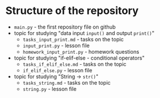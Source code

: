 # Structure of the repository

- `main.py` - the first repository file on github
- topic for studying "data input `input()` and output `print()`"
    - `tasks_input_print.md` - tasks on the topic
    - `input_print.py` - lesson file
    - `homework_input_print.py` - homework questions
- topic for studying "if-elif-else - conditional operators"
    - `tasks_if_elif_else.md` - tasks on the topic
    - `if_elif_else.py` - lesson file
- topic for studying "String -> `str()`"
    - `tasks_string.md` - tasks on the topic
    - `string.py` - lesson file